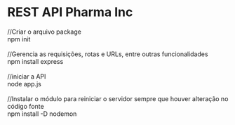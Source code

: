 # REST API Pharma Inc
//Criar o arquivo package<br />
npm init<br />
<br />
//Gerencia as requisições, rotas e URLs, entre outras funcionalidades<br />
npm install express<br />
<br />
//iniciar a API<br />
node app.js<br />
<br />
//Instalar o módulo para reiniciar o servidor sempre que houver alteração no código fonte<br />
npm install -D nodemon<br />
<br />
